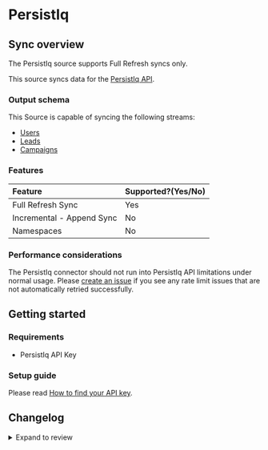 # PersistIq

## Sync overview

The PersistIq source supports Full Refresh syncs only.

This source syncs data for the [PersistIq API](https://apidocs.persistiq.com/#introduction).

### Output schema

This Source is capable of syncing the following streams:

- [Users](https://apidocs.persistiq.com/#users)
- [Leads](https://apidocs.persistiq.com/#leads)
- [Campaigns](https://apidocs.persistiq.com/#campaigns)

### Features

| Feature                   | Supported?\(Yes/No\) |
|:--------------------------|:---------------------|
| Full Refresh Sync         | Yes                  |
| Incremental - Append Sync | No                   |
| Namespaces                | No                   |

### Performance considerations

The PersistIq connector should not run into PersistIq API limitations under normal usage. Please [create an issue](https://github.com/airbytehq/airbyte/issues) if you see any rate limit issues that are not automatically retried successfully.

## Getting started

### Requirements

- PersistIq API Key

### Setup guide

Please read [How to find your API key](https://apidocs.persistiq.com/#introduction).

## Changelog

<details>
  <summary>Expand to review</summary>

| Version | Date       | Pull Request                                             | Subject                                |
|:--------|:-----------|:---------------------------------------------------------|:---------------------------------------|
| 0.3.1   | 2024-08-16 | [44196](https://github.com/airbytehq/airbyte/pull/44196) | Bump source-declarative-manifest version   |
| 0.3.0 | 2024-08-15 | [44098](https://github.com/airbytehq/airbyte/pull/44098) | Refactor connector to manifest-only format |
| 0.2.14 | 2024-08-12 | [43737](https://github.com/airbytehq/airbyte/pull/43737) | Update dependencies |
| 0.2.13 | 2024-08-10 | [43656](https://github.com/airbytehq/airbyte/pull/43656) | Update dependencies |
| 0.2.12 | 2024-08-03 | [43104](https://github.com/airbytehq/airbyte/pull/43104) | Update dependencies |
| 0.2.11 | 2024-07-27 | [42661](https://github.com/airbytehq/airbyte/pull/42661) | Update dependencies |
| 0.2.10 | 2024-07-20 | [42374](https://github.com/airbytehq/airbyte/pull/42374) | Update dependencies |
| 0.2.9 | 2024-07-13 | [41715](https://github.com/airbytehq/airbyte/pull/41715) | Update dependencies |
| 0.2.8 | 2024-07-10 | [41419](https://github.com/airbytehq/airbyte/pull/41419) | Update dependencies |
| 0.2.7 | 2024-07-09 | [41196](https://github.com/airbytehq/airbyte/pull/41196) | Update dependencies |
| 0.2.6 | 2024-07-06 | [40787](https://github.com/airbytehq/airbyte/pull/40787) | Update dependencies |
| 0.2.5 | 2024-06-25 | [40377](https://github.com/airbytehq/airbyte/pull/40377) | Update dependencies |
| 0.2.4 | 2024-06-22 | [40039](https://github.com/airbytehq/airbyte/pull/40039) | Update dependencies |
| 0.2.3 | 2024-06-15 | [38789](https://github.com/airbytehq/airbyte/pull/38789) | Make connector compatible with builder |
| 0.2.2 | 2024-06-06 | [39288](https://github.com/airbytehq/airbyte/pull/39288) | [autopull] Upgrade base image to v1.2.2 |
| 0.2.1 | 2024-05-13 | [37596](https://github.com/airbytehq/airbyte/pull/37596) | Change `last_records` to `last_record` |
| 0.2.0 | 2023-10-10 | [31055](https://github.com/airbytehq/airbyte/pull/31055) | Migrate to low code |
| 0.1.0 | 2022-01-21 | [9515](https://github.com/airbytehq/airbyte/pull/9515) | 🎉 New Source: PersistIq |

</details>
